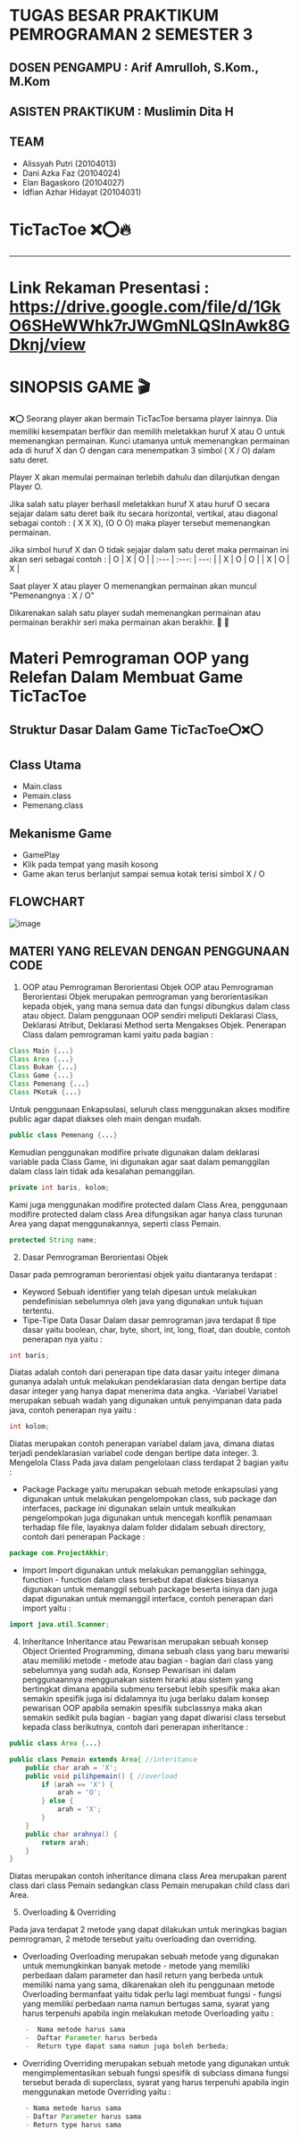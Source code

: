 # TUGAS BESAR PRAKTIKUM PEMROGRAMAN 2 SEMESTER 3

## DOSEN PENGAMPU : Arif Amrulloh, S.Kom., M.Kom
## ASISTEN PRAKTIKUM : Muslimin Dita H

## TEAM
- Alissyah Putri (20104013)
- Dani Azka Faz (20104024)
- Elan Bagaskoro (20104027)
- Idfian Azhar Hidayat (20104031)

# TicTacToe ❌⭕🔥
<hr>

# Link Rekaman Presentasi : https://drive.google.com/file/d/1GkO6SHeWWhk7rJWGmNLQSlnAwk8GDknj/view

# SINOPSIS GAME 🎬
❌⭕
Seorang player akan bermain TicTacToe bersama player lainnya. Dia memiliki kesempatan berfikir dan memilih meletakkan huruf X atau O untuk memenangkan permainan. Kunci utamanya untuk memenangkan permainan ada di huruf X dan O dengan cara menempatkan 3 simbol ( X / O) dalam satu deret.

Player X akan memulai permainan terlebih dahulu dan dilanjutkan dengan Player O.

Jika salah satu player berhasil meletakkan huruf X atau huruf O secara sejajar dalam satu deret baik itu secara horizontal, vertikal, atau diagonal sebagai contoh : 
( X X X), (O O O) maka player tersebut memenangkan permainan.

Jika simbol huruf X dan O tidak sejajar dalam satu deret maka permainan ini akan seri sebagai contoh : 
| O | X | O |
| :---         |     :---:      |          ---: |
| X   | O     | O    |
| X     | O     | X      |

Saat player X atau player O memenangkan permainan akan muncul 
"Pemenangnya : X / O" 

Dikarenakan salah satu player sudah memenangkan permainan atau permainan berakhir seri maka permainan akan berakhir.
🎊 🎉

# Materi Pemrograman OOP yang Relefan Dalam Membuat Game TicTacToe

## Struktur Dasar Dalam Game TicTacToe⭕❌⭕

## Class Utama
- Main.class
- Pemain.class
- Pemenang.class

## Mekanisme Game
- GamePlay
 - Klik pada tempat yang masih kosong
 - Game akan terus berlanjut sampai semua kotak terisi simbol X / O

## FLOWCHART
![image](https://user-images.githubusercontent.com/97183939/150293101-e328ef81-6943-41bf-bb77-7452eb9328a7.png)

## MATERI YANG RELEVAN DENGAN PENGGUNAAN CODE
1. OOP atau Pemrograman Berorientasi Objek OOP atau Pemrograman Berorientasi Objek merupakan pemrograman yang berorientasikan kepada objek, yang mana semua data dan fungsi dibungkus dalam class atau object. Dalam penggunaan OOP sendiri meliputi Deklarasi Class, Deklarasi Atribut, Deklarasi Method serta Mengakses Objek.
Penerapan Class dalam pemrograman kami yaitu pada bagian : 

```java
Class Main {...}
Class Area {...}
Class Bukan {...}
Class Game {...}
Class Pemenang {...}
Class PKotak {...}
```
Untuk penggunaan Enkapsulasi, seluruh class menggunakan akses modifire public agar dapat diakses oleh main dengan mudah.
```java
public class Pemenang {...}
````
Kemudian penggunakan modifire private digunakan dalam deklarasi variable pada Class Game, ini digunakan agar saat dalam pemanggilan dalam class lain tidak ada kesalahan pemanggilan.
```java
private int baris, kolom;
```
Kami juga menggunakan modifire protected dalam Class Area, penggunaan modifire protected dalam class Area difungsikan agar hanya class turunan Area yang dapat menggunakannya, seperti class Pemain.
```java
protected String name;
```

2. Dasar Pemrograman Berorientasi Objek

Dasar pada pemrograman berorientasi objek yaitu diantaranya terdapat :

- Keyword
Sebuah identifier yang telah dipesan untuk melakukan pendefinisian sebelumnya oleh java yang digunakan untuk tujuan tertentu.
- Tipe-Tipe Data Dasar
Dalam dasar pemrograman java terdapat 8 tipe dasar yaitu boolean, char, byte, short, int, long, float, dan double, contoh penerapan nya yaitu :
```java
int baris;
```
Diatas adalah contoh dari penerapan tipe data dasar yaitu integer dimana gunanya adalah untuk melakukan pendeklarasian data dengan bertipe data dasar integer yang hanya dapat menerima data angka.
-Variabel
Variabel merupakan sebuah wadah yang digunakan untuk penyimpanan data pada java, contoh penerapan nya yaitu :
```java
int kolom;
```
Diatas merupakan contoh penerapan variabel dalam java, dimana diatas terjadi pendeklarasian variabel code dengan bertipe data integer.
3. Mengelola Class
Pada java dalam pengelolaan class terdapat 2 bagian yaitu :

- Package
Package yaitu merupakan sebuah metode enkapsulasi yang digunakan untuk melakukan pengelompokan class, sub package dan interfaces, package ini digunakan selain untuk mealkukan pengelompokan juga digunakan untuk mencegah konflik penamaan terhadap file file, layaknya dalam folder didalam sebuah directory, contoh dari penerapan Package :
```java
package com.ProjectAkhir;
```
- Import
Import digunakan untuk melakukan pemanggilan sehingga, function - function dalam class tersebut dapat diakses biasanya digunakan untuk memanggil sebuah package beserta isinya dan juga dapat digunakan untuk memanggil interface, contoh penerapan dari import yaitu :
```java
import java.util.Scanner;
```
4. Inheritance
Inheritance atau Pewarisan merupakan sebuah konsep Object Oriented Programming, dimana sebuah class yang baru mewarisi atau memiliki metode - metode atau bagian - bagian dari class yang sebelumnya yang sudah ada, Konsep Pewarisan ini dalam penggunaannya menggunakan sistem hirarki atau sistem yang bertingkat dimana apabila submenu tersebut lebih spesifik maka akan semakin spesifik juga isi didalamnya itu juga berlaku dalam konsep pewarisan OOP apabila semakin spesifik subclassnya maka akan semakin sedikit pula bagian - bagian yang dapat diwarisi class tersebut kepada class berikutnya, contoh dari penerapan inheritance :
```java
public class Area {...}
```
```java
public class Pemain extends Area{ //interitance
    public char arah = 'X';
    public void pilihpemain() { //overload
        if (arah == 'X') {
            arah = 'O';
        } else {
            arah = 'X';
        }
    }
    public char arahnya() {
        return arah;
    }
}
```
Diatas merupakan contoh inheritance dimana class Area merupakan parent class dari class Pemain sedangkan class Pemain merupakan child class dari Area.

5. Overloading & Overriding

Pada java terdapat 2 metode yang dapat dilakukan untuk meringkas bagian pemrograman, 2 metode tersebut yaitu overloading dan overriding.

- Overloading
Overloading merupakan sebuah metode yang digunakan untuk memungkinkan banyak metode - metode yang memiliki perbedaan dalam parameter dan hasil return yang berbeda untuk memiliki nama yang sama, dikarenakan oleh itu penggunaan metode Overloading bermanfaat yaitu tidak perlu lagi membuat fungsi - fungsi yang memiliki perbedaan nama namun bertugas sama, syarat yang harus terpenuhi apabila ingin melakukan metode Overloading yaitu :
```java
    -  Nama metode harus sama
    -  Daftar Parameter harus berbeda
    -  Return type dapat sama namun juga boleh berbeda;
```
- Overriding
Overriding merupakan sebuah metode yang digunakan untuk mengimplementasikan sebuah fungsi spesifik di subclass dimana fungsi tersebut berada di superclass, syarat yang harus terpenuhi apabila ingin menggunakan metode Overriding yaitu :
```java
    - Nama metode harus sama
    - Daftar Parameter harus sama
    - Return type harus sama 
```

